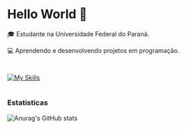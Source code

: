 # Hello World 👋

🎓 Estudante na Universidade Federal do Paraná.

💻 Aprendendo e desenvolvendo projetos em programação.
#

[![My Skills](https://skillicons.dev/icons?i=mysql,html,js,c,php,css,vscode&theme=dark)](https://skillicons.dev)
#
### Estatísticas

![Anurag's GitHub stats](https://github-readme-stats.vercel.app/api?username=lucaslabendzs&show_icons=true&theme=transparent&include_all_commits)

